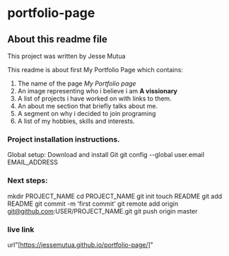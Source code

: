 # portfolio-page
## About this readme file
This project was written by Jesse Mutua

This readme is about first My Portfolio Page which contains:

  1. The name of the page *My Portfolio page*
  2. An image representing who i believe i am **A vissionary**
  3. A list of projects i have worked on with links to them.
  4. An about me section that briefly talks about me.
  5. A segment on why i decided to join programing
  6. A list of my hobbies, skills and interests.

### Project installation instructions.
Global setup:
  Download and install Git
  git config --global user.email EMAIL_ADDRESS
      
### Next steps:
  mkdir PROJECT_NAME
  cd PROJECT_NAME
  git init
  touch README
  git add README
  git commit -m 'first commit'
  git remote add origin git@github.com:USER/PROJECT_NAME.git
  git push origin master


### live link  
url"[https://jessemutua.github.io/portfolio-page/]"
